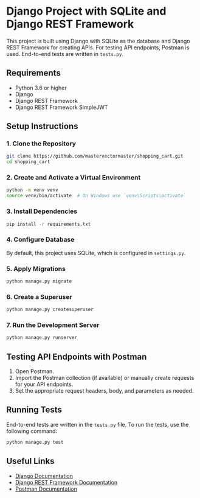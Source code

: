 # Django Project with SQLite and Django REST Framework

This project is built using Django with SQLite as the database and Django REST Framework for creating APIs. For testing API endpoints, Postman is used. End-to-end tests are written in `tests.py`.

## Requirements

- Python 3.6 or higher
- Django
- Django REST Framework
- Django REST Framework SimpleJWT

## Setup Instructions

### 1. Clone the Repository

```bash
git clone https://github.com/mastervectormaster/shopping_cart.git
cd shopping_cart
```

### 2. Create and Activate a Virtual Environment

```bash
python -m venv venv
source venv/bin/activate  # On Windows use `venv\Scripts\activate`
```

### 3. Install Dependencies

```bash
pip install -r requirements.txt
```

### 4. Configure Database

By default, this project uses SQLite, which is configured in `settings.py`.

### 5. Apply Migrations

```bash
python manage.py migrate
```

### 6. Create a Superuser

```bash
python manage.py createsuperuser
```

### 7. Run the Development Server

```bash
python manage.py runserver
```

## Testing API Endpoints with Postman

1. Open Postman.
2. Import the Postman collection (if available) or manually create requests for your API endpoints.
3. Set the appropriate request headers, body, and parameters as needed.

## Running Tests

End-to-end tests are written in the `tests.py` file. To run the tests, use the following command:

```bash
python manage.py test
```

## Useful Links

- [Django Documentation](https://docs.djangoproject.com/en/stable/)
- [Django REST Framework Documentation](https://www.django-rest-framework.org/)
- [Postman Documentation](https://learning.postman.com/docs/getting-started/introduction/)
